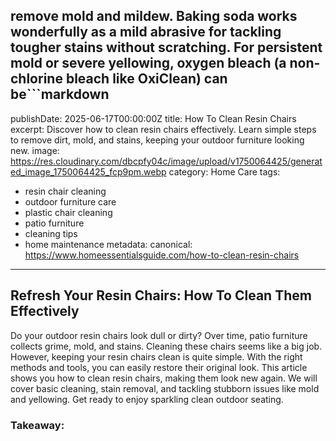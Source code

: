 
 remove mold and mildew. Baking soda works wonderfully as a mild abrasive for tackling tougher stains without scratching. For persistent mold or severe yellowing, oxygen bleach (a non-chlorine bleach like OxiClean) can be```markdown
---
publishDate: 2025-06-17T00:00:00Z
title: How To Clean Resin Chairs
excerpt: Discover how to clean resin chairs effectively. Learn simple steps to remove dirt, mold, and stains, keeping your outdoor furniture looking new.
image: https://res.cloudinary.com/dbcpfy04c/image/upload/v1750064425/generated_image_1750064425_fcp9pm.webp
category: Home Care
tags:
  - resin chair cleaning
  - outdoor furniture care
  - plastic chair cleaning
  - patio furniture
  - cleaning tips
  - home maintenance
metadata:
  canonical: https://www.homeessentialsguide.com/how-to-clean-resin-chairs
---

## Refresh Your Resin Chairs: How To Clean Them Effectively

Do your outdoor resin chairs look dull or dirty? Over time, patio furniture collects grime, mold, and stains. Cleaning these chairs seems like a big job. However, keeping your resin chairs clean is quite simple. With the right methods and tools, you can easily restore their original look. This article shows you how to clean resin chairs, making them look new again. We will cover basic cleaning, stain removal, and tackling stubborn issues like mold and yellowing. Get ready to enjoy sparkling clean outdoor seating.

### Takeaway: